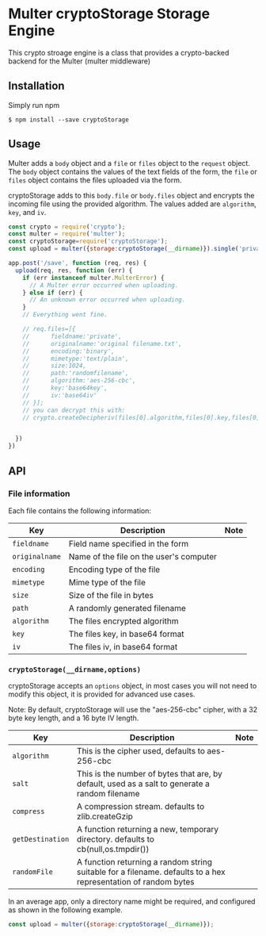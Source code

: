 # Multer cryptoStorage Storage Engine

This crypto stroage engine is a class that provides a crypto-backed backend
for the Multer (multer middleware)

## Installation
Simply run npm

```
$ npm install --save cryptoStorage
```

## Usage
Multer adds a `body` object and a `file` or `files` object to the `request` object. The `body` object contains the values of the text fields of the form, the `file` or `files` object contains the files uploaded via the form.

cryptoStorage adds to this `body.file` or `body.files` object and encrypts the incoming file using the provided algorithm.  The values added are `algorithm`, `key`, and `iv`.

```javascript
const crypto = require('crypto');
const multer = require('multer');
const cryptoStorage=require('cryptoStorage');
const upload = multer({storage:cryptoStorage(__dirname)}).single('private');

app.post('/save', function (req, res) {
  upload(req, res, function (err) {
    if (err instanceof multer.MulterError) {
      // A Multer error occurred when uploading.
    } else if (err) {
      // An unknown error occurred when uploading.
    }
    // Everything went fine.

	// req.files=[{
	// 		fieldname:'private',
	// 		originalname:'original filename.txt', 
	// 		encoding:'binary',
	//		mimetype:'text/plain',
	//		size:1024,
	//		path:'randomfilename',
	// 		algorithm:'aes-256-cbc',
	//		key:'base64key',
	// 		iv:'base64iv'
	// }];
	// you can decrypt this with:
	// crypto.createDecipheriv(files[0].algorithm,files[0].key,files[0].iv);


  })
})

```

## API

### File information

Each file contains the following information:

Key | Description | Note
--- | --- | ---
`fieldname` | Field name specified in the form |
`originalname` | Name of the file on the user's computer |
`encoding` | Encoding type of the file |
`mimetype` | Mime type of the file |
`size` | Size of the file in bytes |
`path` | A randomly generated filename |
`algorithm` | The files encrypted algorithm |
`key` | The files key, in base64 format |
`iv` | The files iv, in base64 format |

### `cryptoStorage(__dirname,options)`

cryptoStorage accepts an `options` object, in most cases you will not need to modify this object, it is provided for advanced use cases.

Note: By default, cryptoStorage will use the "aes-256-cbc" cipher, with a 32 byte key length, and a 16 byte IV length.

Key | Description | Note
--- | --- | ---
`algorithm` | This is the cipher used, defaults to aes-256-cbc |
`salt` | This is the number of bytes that are, by default, used as a salt to generate a random filename |
`compress` | A compression stream.  defaults to zlib.createGzip |
`getDestination` | A function returning a new, temporary directory.  defaults to cb(null,os.tmpdir()) |
`randomFile` | A function returning a random string suitable for a filename.  defaults to a hex representation of random bytes |

In an average app, only a directory name  might be required, and configured as shown in the following example.

```javascript
const upload = multer({storage:cryptoStorage(__dirname)});
```
